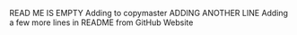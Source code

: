 READ ME IS EMPTY
Adding to copymaster
ADDING ANOTHER LINE
Adding a few more lines in README from GitHub Website
